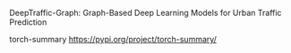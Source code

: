 DeepTraffic-Graph: Graph-Based Deep Learning Models for Urban Traffic Prediction

torch-summary https://pypi.org/project/torch-summary/


